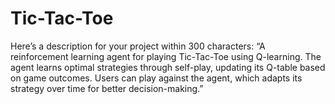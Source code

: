 # Tic-Tac-Toe
Here’s a description for your project within 300 characters:  “A reinforcement learning agent for playing Tic-Tac-Toe using Q-learning. The agent learns optimal strategies through self-play, updating its Q-table based on game outcomes. Users can play against the agent, which adapts its strategy over time for better decision-making.”
